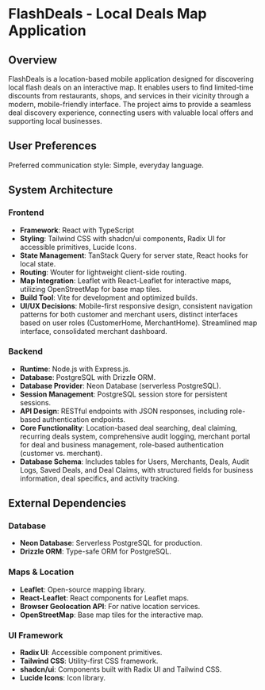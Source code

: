 # FlashDeals - Local Deals Map Application

## Overview
FlashDeals is a location-based mobile application designed for discovering local flash deals on an interactive map. It enables users to find limited-time discounts from restaurants, shops, and services in their vicinity through a modern, mobile-friendly interface. The project aims to provide a seamless deal discovery experience, connecting users with valuable local offers and supporting local businesses.

## User Preferences
Preferred communication style: Simple, everyday language.

## System Architecture

### Frontend
- **Framework**: React with TypeScript
- **Styling**: Tailwind CSS with shadcn/ui components, Radix UI for accessible primitives, Lucide Icons.
- **State Management**: TanStack Query for server state, React hooks for local state.
- **Routing**: Wouter for lightweight client-side routing.
- **Map Integration**: Leaflet with React-Leaflet for interactive maps, utilizing OpenStreetMap for base map tiles.
- **Build Tool**: Vite for development and optimized builds.
- **UI/UX Decisions**: Mobile-first responsive design, consistent navigation patterns for both customer and merchant users, distinct interfaces based on user roles (CustomerHome, MerchantHome). Streamlined map interface, consolidated merchant dashboard.

### Backend
- **Runtime**: Node.js with Express.js.
- **Database**: PostgreSQL with Drizzle ORM.
- **Database Provider**: Neon Database (serverless PostgreSQL).
- **Session Management**: PostgreSQL session store for persistent sessions.
- **API Design**: RESTful endpoints with JSON responses, including role-based authentication endpoints.
- **Core Functionality**: Location-based deal searching, deal claiming, recurring deals system, comprehensive audit logging, merchant portal for deal and business management, role-based authentication (customer vs. merchant).
- **Database Schema**: Includes tables for Users, Merchants, Deals, Audit Logs, Saved Deals, and Deal Claims, with structured fields for business information, deal specifics, and activity tracking.

## External Dependencies

### Database
- **Neon Database**: Serverless PostgreSQL for production.
- **Drizzle ORM**: Type-safe ORM for PostgreSQL.

### Maps & Location
- **Leaflet**: Open-source mapping library.
- **React-Leaflet**: React components for Leaflet maps.
- **Browser Geolocation API**: For native location services.
- **OpenStreetMap**: Base map tiles for the interactive map.

### UI Framework
- **Radix UI**: Accessible component primitives.
- **Tailwind CSS**: Utility-first CSS framework.
- **shadcn/ui**: Components built with Radix UI and Tailwind CSS.
- **Lucide Icons**: Icon library.